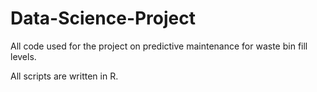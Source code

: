 # Data-Science-Project
All code used for the project on predictive maintenance for waste bin fill levels.

All scripts are written in R.
